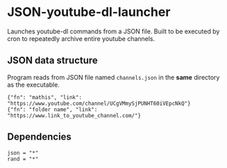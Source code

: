 # JSON-youtube-dl-launcher

Launches youtube-dl commands from a JSON file.
Built to be executed by cron to repeatedly archive entire youtube channels.

## JSON data structure
Program reads from JSON file named `channels.json` in the **same** directory as the executable.
```
{"fn": "mathis", "link": "https://www.youtube.com/channel/UCgVMmySjPUNHT60iVEpcNkQ"}
{"fn": "folder name", "link": "https://www.link_to_youtube_channel.com/"}
```

## Dependencies
```
json = "*"
rand = "*"
```
